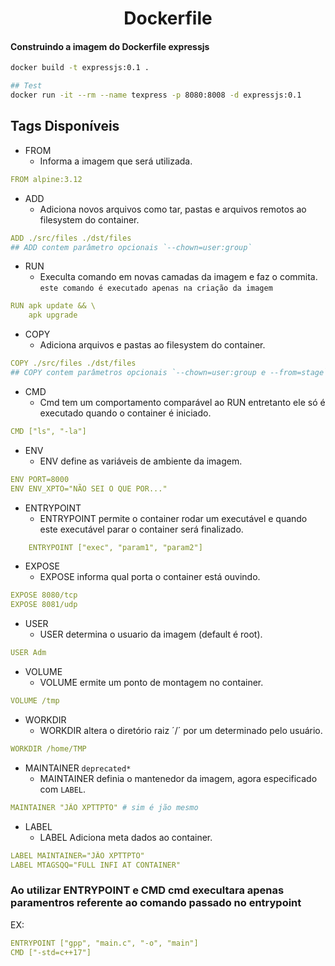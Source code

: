 <h1 align="center">Dockerfile</h1>

#### Construindo a imagem do Dockerfile expressjs

```sh
docker build -t expressjs:0.1 .

## Test
docker run -it --rm --name texpress -p 8080:8008 -d expressjs:0.1
```


## Tags Disponíveis

- FROM 
    - Informa a imagem que será utilizada.
```yml
FROM alpine:3.12
```
- ADD
    - Adiciona novos arquivos como tar, pastas e arquivos remotos ao filesystem do container.
```yml
ADD ./src/files ./dst/files
## ADD contem parâmetro opcionais `--chown=user:group`
```
- RUN
    - Execulta comando em novas camadas da imagem e faz o commita.
    `este comando é executado apenas na criação da imagem`
```yml
RUN apk update && \
    apk upgrade
```
- COPY
    - Adiciona arquivos e pastas ao filesystem do container.
```yml
COPY ./src/files ./dst/files
## COPY contem parâmetros opcionais `--chown=user:group e --from=stage`
```
- CMD
    - Cmd tem um comportamento comparável ao RUN entretanto ele só é executado quando o container é iniciado.
```yml
CMD ["ls", "-la"]
```
- ENV
    - ENV define as variáveis de ambiente da imagem.
```yml
ENV PORT=8000
ENV ENV_XPTO="NÃO SEI O QUE POR..."
```
- ENTRYPOINT
    - ENTRYPOINT permite o container rodar um executável e quando este executável parar o container será finalizado.
```yml
    ENTRYPOINT ["exec", "param1", "param2"]
```
- EXPOSE
    - EXPOSE informa qual porta o container está ouvindo.
```yml
EXPOSE 8080/tcp
EXPOSE 8081/udp
```
- USER
    - USER determina o usuario da imagem (default é root).
```yml
USER Adm
```
- VOLUME
    - VOLUME ermite um ponto de montagem no container.
```yml
VOLUME /tmp
```
- WORKDIR
    - WORKDIR altera o diretório raiz ´/´ por um determinado pelo usuário.
```yml
WORKDIR /home/TMP
```
- MAINTAINER `deprecated*`
    - MAINTAINER definia o mantenedor da imagem, agora especificado com `LABEL`. 
```yml
MAINTAINER "JÃO XPTTPTO" # sim é jão mesmo
```
- LABEL
    - LABEL Adiciona meta dados ao container.
```yml
LABEL MAINTAINER="JÃO XPTTPTO"
LABEL MTAGSQQ="FULL INFI AT CONTAINER"
```

### Ao utilizar ENTRYPOINT e CMD cmd execultara apenas paramentros referente ao comando passado no entrypoint
EX:
```yml
ENTRYPOINT ["gpp", "main.c", "-o", "main"]
CMD ["-std=c++17"]
```
